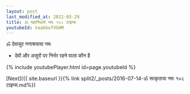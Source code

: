 ```yaml
---
layout: post
last_modified_at: 2021-03-29
title: ॐ महानिधाये नमः १०८ टाइम्स
youtubeId: VaabbofVGHM
---
```

 
 
 ॐ देवासुर गणाश्रयाया नमः  
 
 -  देवों और असुरों पर निर्भर रहने वाला कौन है 
 
  
 
  
 
 
 
 
 
 


{% include youtubePlayer.html id=page.youtubeId %}
 
[Next]({{ site.baseurl }}{% link  split2/_posts/2016-07-14-ॐ सत्कृताया नमः १०८ टाइम्स.md%})
 
